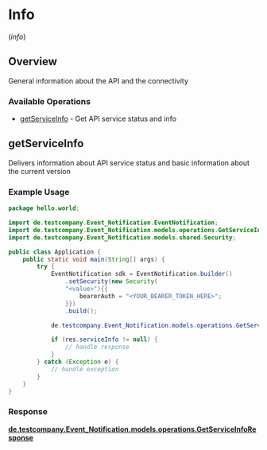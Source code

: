 # Info
(*info*)

## Overview

General information about the API and the connectivity

### Available Operations

* [getServiceInfo](#getserviceinfo) - Get API service status and info

## getServiceInfo

Delivers information about API service status and basic information about the current version

### Example Usage

```java
package hello.world;

import de.testcompany.Event_Notification.EventNotification;
import de.testcompany.Event_Notification.models.operations.GetServiceInfoResponse;
import de.testcompany.Event_Notification.models.shared.Security;

public class Application {
    public static void main(String[] args) {
        try {
            EventNotification sdk = EventNotification.builder()
                .setSecurity(new Security(
                "<value>"){{
                    bearerAuth = "<YOUR_BEARER_TOKEN_HERE>";
                }})
                .build();

            de.testcompany.Event_Notification.models.operations.GetServiceInfoResponse res = sdk.info.getServiceInfo();

            if (res.serviceInfo != null) {
                // handle response
            }
        } catch (Exception e) {
            // handle exception
        }
    }
}
```


### Response

**[de.testcompany.Event_Notification.models.operations.GetServiceInfoResponse](../../models/operations/GetServiceInfoResponse.md)**

